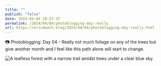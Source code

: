 ```yaml
---
title: ""
publish: "false"
date: 2024-04-04 20:57:37
permalink: /2024/04/04/photoblogging-day-really
url: https://ericmwalk.blog/2024/04/04/photoblogging-day-really.html
---
```


📷 Photoblogging: Day 04 - Really not much foliage on any of the trees but give another month and I feel like this path alone will start to change.

![A leafless forest with a narrow trail amidst trees under a clear blue sky.](https://ericmwalk.blog/uploads/2024/img-8516.jpeg)
